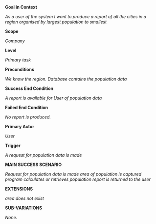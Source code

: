 **Goal in Context**

_As a user of the system I want to produce a report of all the cities in a region organised by largest population to smallest_

**Scope**

_Company_

**Level**

_Primary task_

**Preconditions**

_We know the region. Database contains the population data_

**Success End Condition**

_A report is available for User of population data_

**Failed End Condition**

_No report is produced._

**Primary Actor**

_User_

**Trigger**

_A request for population data is made_

**MAIN SUCCESS SCENARIO**

_Request for population data is made
area of population is captured
program calculates or retrieves population
report is returned to the user_

**EXTENSIONS**

_area does not exist_

**SUB-VARIATIONS**

_None._